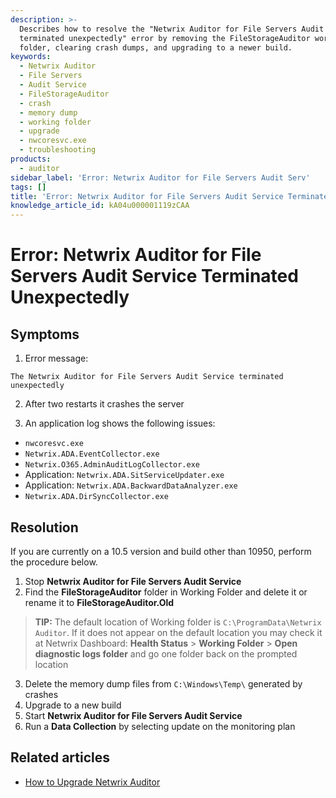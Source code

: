 ```yaml
---
description: >-
  Describes how to resolve the "Netwrix Auditor for File Servers Audit Service
  terminated unexpectedly" error by removing the FileStorageAuditor working
  folder, clearing crash dumps, and upgrading to a newer build.
keywords:
  - Netwrix Auditor
  - File Servers
  - Audit Service
  - FileStorageAuditor
  - crash
  - memory dump
  - working folder
  - upgrade
  - nwcoresvc.exe
  - troubleshooting
products:
  - auditor
sidebar_label: 'Error: Netwrix Auditor for File Servers Audit Serv'
tags: []
title: 'Error: Netwrix Auditor for File Servers Audit Service Terminated Unexpectedly'
knowledge_article_id: kA04u000001119zCAA
---
```


# Error: Netwrix Auditor for File Servers Audit Service Terminated Unexpectedly

## Symptoms

1. Error message:

```
The Netwrix Auditor for File Servers Audit Service terminated unexpectedly
```

2. After two restarts it crashes the server

3. An application log shows the following issues:

- `nwcoresvc.exe`
- `Netwrix.ADA.EventCollector.exe`
- `Netwrix.O365.AdminAuditLogCollector.exe`
- Application: `Netwrix.ADA.SitServiceUpdater.exe`
- Application: `Netwrix.ADA.BackwardDataAnalyzer.exe`
- `Netwrix.ADA.DirSyncCollector.exe`

## Resolution

If you are currently on a 10.5 version and build other than 10950, perform the procedure below.

1. Stop **Netwrix Auditor for File Servers Audit Service**
2. Find the **FileStorageAuditor** folder in Working Folder and delete it or rename it to **FileStorageAuditor.Old**

> **TIP:** The default location of Working folder is `C:\ProgramData\Netwrix Auditor`. If it does not appear on the default location you may check it at Netwrix Dashboard: **Health Status** > **Working Folder** > **Open diagnostic logs folder** and go one folder back on the prompted location

3. Delete the memory dump files from `C:\Windows\Temp\` generated by crashes
4. Upgrade to a new build
5. Start **Netwrix Auditor for File Servers Audit Service**
6. Run a **Data Collection** by selecting update on the monitoring plan

## Related articles

- [How to Upgrade Netwrix Auditor](https://docs.netwrix.com/docs/kb/auditor/how-to-upgrade-netwrix-auditor.md)
